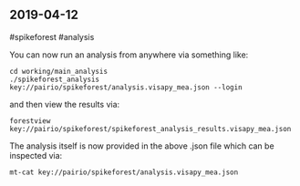 ## 2019-04-12

 #spikeforest #analysis

You can now run an analysis from anywhere via something like:
```
cd working/main_analysis
./spikeforest_analysis key://pairio/spikeforest/analysis.visapy_mea.json --login
```

and then view the results via:

```
forestview key://pairio/spikeforest/spikeforest_analysis_results.visapy_mea.json
```

The analysis itself is now provided in the above .json file which can be inspected via:

```
mt-cat key://pairio/spikeforest/analysis.visapy_mea.json
```